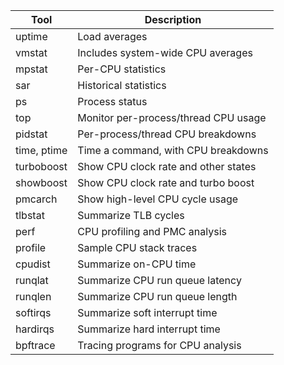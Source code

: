 | Tool        | Description                          |
| ----------- | ------------------------------------ |
| uptime      | Load averages                        |
| vmstat      | Includes system-wide CPU averages    |
| mpstat      | Per-CPU statistics                   |
| sar         | Historical statistics                |
| ps          | Process status                       |
| top         | Monitor per-process/thread CPU usage |
| pidstat     | Per-process/thread CPU breakdowns    |
| time, ptime | Time a command, with CPU breakdowns  |
| turboboost  | Show CPU clock rate and other states |
| showboost   | Show CPU clock rate and turbo boost  |
| pmcarch     | Show high-level CPU cycle usage      |
| tlbstat     | Summarize TLB cycles                 |
| perf        | CPU profiling and PMC analysis       |
| profile     | Sample CPU stack traces              |
| cpudist     | Summarize on-CPU time                |
| runqlat     | Summarize CPU run queue latency      |
| runqlen     | Summarize CPU run queue length       |
| softirqs    | Summarize soft interrupt time        |
| hardirqs    | Summarize hard interrupt time        |
| bpftrace    | Tracing programs for CPU analysis    |

